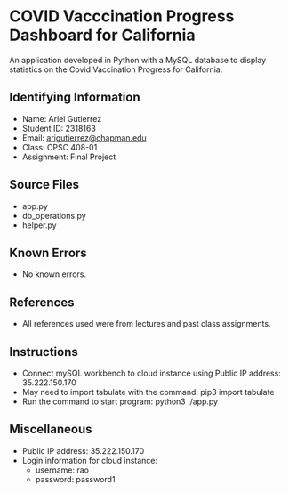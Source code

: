 # COVID Vacccination Progress Dashboard for California

An application developed in Python with a MySQL database to display statistics on the Covid Vaccination Progress for California.

## Identifying Information
* Name: Ariel Gutierrez
* Student ID: 2318163
* Email: arigutierrez@chapman.edu
* Class: CPSC 408-01
* Assignment: Final Project

## Source Files
* app.py
* db_operations.py
* helper.py

## Known Errors
* No known errors.

## References
* All references used were from lectures and past class assignments.

## Instructions
* Connect mySQL workbench to cloud instance using Public IP address: 35.222.150.170
* May need to import tabulate with the command: pip3 import tabulate
* Run the command to start program: python3 ./app.py

## Miscellaneous
* Public IP address: 35.222.150.170
* Login information for cloud instance:
  * username: rao
  * password: password1
